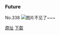 ### Future
No.338
![图片不见了~~~](https://imgs.xkcd.com/comics/future.png)

[原址](https://xkcd.com//338) [下载](https://imgs.xkcd.com/comics/future.png)

